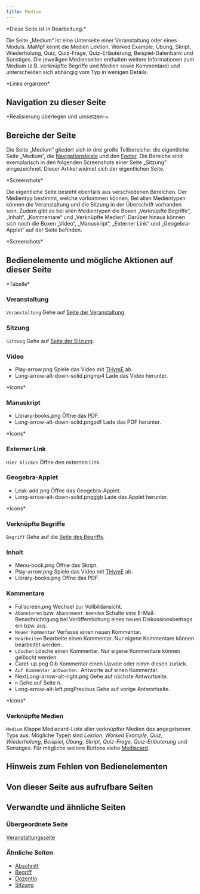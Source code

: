 ```yaml
---
title: Medium
---
```

\*Diese Seite ist in Bearbeitung.\*

Die Seite „Medium“ ist eine Unterseite einer Veranstaltung oder eines Moduls. MaMpf kennt die Medien Lektion, Worked Example, Übung, Skript, Wiederholung, Quiz, Quiz-Frage, Quiz-Erläuterung, Beispiel-Datenbank und Sonstiges. Die jeweiligen Medienseiten enthalten weitere Informationen zum Medium (z.B. verknüpfte Begriffe und Medien sowie Kommentare) und unterscheiden sich abhängig vom Typ in wenigen Details.

\*Links ergänzen\*

## Navigation zu dieser Seite
\*Realisierung überlegen und umsetzen\-+

## Bereiche der Seite
Die Seite „Medium“ gliedert sich in drei große Teilbereiche: die eigentliche Seite „Medium“, die [Navigationsleiste](nav-bar.md) und den [Footer](footer.md). Die Bereiche sind exemplarisch in den folgenden Screenshots einer Seite „Sitzung“ eingezeichnet. Dieser Artikel widmet sich der eigentlichen Seite.

\*Screenshots\*

Die eigentliche Seite besteht ebenfalls aus verschiedenen Bereichen. Der Medientyp bestimmt, welche vorkommen können. Bei allen Medientypen können die Veranstaltung und die Sitzung in der Überschrift vorhanden sein. Zudem gibt es bei allen Medientypen die Boxen „Verknüpfte Begriffe“, „Inhalt“, „Kommentare“ und „Verknüpfte Medien“. Darüber hinaus können sich noch die Boxen „Video“, „Manuskript“, „Externer Link“ und „Geogebra-Applet“ auf der Seite befinden.

\*Screenshots\*

## Bedienelemente und mögliche Aktionen auf dieser Seite
\*Tabelle\*

### Veranstaltung
`Veranstaltung` Gehe auf [Seite der Veranstaltung](event-series.md).

### Sitzung
`Sitzung` Gehe auf [Seite der Sitzung](session.md).

### Video
* Play-arrow.png Spiele das Video mit [THymE](thyme.md) ab.
* Long-arrow-alt-down-solid.pngmp4 Lade das Video herunter.

\*Icons\*

### Manuskript
* Library-books.png Öffne das PDF.
* Long-arrow-alt-down-solid.pngpdf Lade das PDF herunter.

\*Icons\*

### Externer Link
`Hier klicken` Öffne den externen Link.

### Geogebra-Applet
* Leak-add.png Öffne das Geogebra-Applet.
* Long-arrow-alt-down-solid.pngggb Lade das Applet herunter.

\*Icons\*

### Verknüpfte Begriffe
`Begriff` Gehe auf die [Seite des Begriffs](tag.md).

### Inhalt
* Menu-book.png Öffne das Skript.
* Play-arrow.png Spiele das Video mit [THymE](thyme.md) ab.
* Library-books.png Öffne das PDF.

### Kommentare
* Fullscreen.png Wechsel zur Vollbildansicht.
* `Abonnieren` bzw. `Abonnement beenden` Schalte eine E-Mail-Benachrichtigung bei Veröffentlichung eines neuen Diskussionsbeitrags ein bzw. aus.
* `Neuer Kommentar` Verfasse einen neuen Kommentar.
* `Bearbeiten` Bearbeite einen Kommentar. Nur eigene Kommentare können bearbeitet werden.
* `Löschen` Lösche einen Kommentar. Nur eigene Kommentare können gelöscht werden.
* Caret-up.png Gib Kommentar einen Upvote oder nimm diesen zurück.
* `Auf Kommentar antworten.` Antworte auf einen Kommentar.
* NextLong-arrow-alt-right.png Gehe auf nächste Antwortseite.
* `n` Gehe auf Seite n.
* Long-arrow-alt-left.pngPrevious Gehe auf vorige Antwortseite.

\*Icons\*

### Verknüpfte Medien
`Medium` Klappe Mediacard-Liste aller verknüpfter Medien des angegebenen Typs aus. Mögliche Typen sind *Lektion*, *Worked Example*, *Quiz*, *Wiederholung*, *Beispiel*, *Übung*, *Skript*, *Quiz-Frage*, *Quiz-Erläuterung* und *Sonstiges*. Für mögliche weitere Buttons siehe [Mediacard](mediacard.md).

## Hinweis zum Fehlen von Bedienelementen

## Von dieser Seite aus aufrufbare Seiten

## Verwandte und ähnliche Seiten
### Übergeordnete Seite
[Veranstaltungsseite](event-series.md)

### Ähnliche Seiten
* [Abschnitt](section.md)
* [Begriff](tag.md)
* [DozentIn](lecturer.md)
* [Sitzung](session.md)
